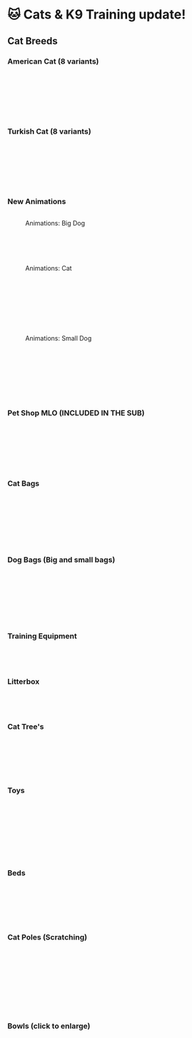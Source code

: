 # 🐱 Cats & K9 Training update!

## Cat Breeds

### American Cat (8 variants)



<div>

<figure><img src="../../.gitbook/assets/pet_amer_black.png" alt=""><figcaption></figcaption></figure>

 

<figure><img src="../../.gitbook/assets/pet_amer_black_orange_eyes.png" alt=""><figcaption></figcaption></figure>

 

<figure><img src="../../.gitbook/assets/pet_amer_blue_eyes_orange.png" alt=""><figcaption></figcaption></figure>

</div>

<div>

<figure><img src="../../.gitbook/assets/pet_amer_brown.png" alt=""><figcaption></figcaption></figure>

 

<figure><img src="../../.gitbook/assets/pet_amer_gray.png" alt=""><figcaption></figcaption></figure>

 

<figure><img src="../../.gitbook/assets/pet_amer_grey.png" alt=""><figcaption></figcaption></figure>

</div>



<div>

<figure><img src="../../.gitbook/assets/pet_amer_orange.png" alt=""><figcaption></figcaption></figure>

 

<figure><img src="../../.gitbook/assets/pet_amer_white.png" alt=""><figcaption></figcaption></figure>

</div>

### Turkish Cat (8 variants)



<div>

<figure><img src="../../.gitbook/assets/pet_turk_white.png" alt=""><figcaption></figcaption></figure>

 

<figure><img src="../../.gitbook/assets/pet_turk_white_heterochromia.png" alt=""><figcaption></figcaption></figure>

 

<figure><img src="../../.gitbook/assets/pet_turk_black.png" alt=""><figcaption></figcaption></figure>

</div>

<div>

<figure><img src="../../.gitbook/assets/pet_turk_grey.png" alt=""><figcaption></figcaption></figure>

 

<figure><img src="../../.gitbook/assets/pet_turk_snow.png" alt=""><figcaption></figcaption></figure>

 

<figure><img src="../../.gitbook/assets/pet_turk_snow_2.png" alt=""><figcaption></figcaption></figure>

</div>

<div>

<figure><img src="../../.gitbook/assets/pet_turk_snow_3.png" alt=""><figcaption></figcaption></figure>

 

<figure><img src="../../.gitbook/assets/pet_turk_snow_4.png" alt=""><figcaption></figcaption></figure>

</div>

### New Animations

<div>

<figure><img src="../../.gitbook/assets/4-removebg-preview.png" alt=""><figcaption><p>Animations: Big Dog</p></figcaption></figure>

 

<figure><img src="../../.gitbook/assets/31-removebg-preview.png" alt=""><figcaption></figcaption></figure>

</div>

<div>

<figure><img src="../../.gitbook/assets/7-removebg-preview.png" alt=""><figcaption></figcaption></figure>

 

<figure><img src="../../.gitbook/assets/6-removebg-preview.png" alt=""><figcaption></figcaption></figure>

 

<figure><img src="../../.gitbook/assets/5-removebg-preview_1.png" alt=""><figcaption></figcaption></figure>

</div>

<div>

<figure><img src="../../.gitbook/assets/12-removebg-preview.png" alt=""><figcaption><p>Animations: Cat</p></figcaption></figure>

 

<figure><img src="../../.gitbook/assets/11-removebg-preview.png" alt=""><figcaption></figcaption></figure>

</div>

<div>

<figure><img src="../../.gitbook/assets/10-removebg-preview.png" alt=""><figcaption></figcaption></figure>

 

<figure><img src="../../.gitbook/assets/9-removebg-preview.png" alt=""><figcaption></figcaption></figure>

 

<figure><img src="../../.gitbook/assets/18-removebg-preview.png" alt=""><figcaption></figcaption></figure>

 

<figure><img src="../../.gitbook/assets/17-removebg-preview.png" alt=""><figcaption></figcaption></figure>

 

<figure><img src="../../.gitbook/assets/16-removebg-preview.png" alt=""><figcaption></figcaption></figure>

 

<figure><img src="../../.gitbook/assets/15-removebg-preview.png" alt=""><figcaption></figcaption></figure>

 

<figure><img src="../../.gitbook/assets/13-removebg-preview.png" alt=""><figcaption></figcaption></figure>

</div>

<div>

<figure><img src="../../.gitbook/assets/23-removebg-preview.png" alt=""><figcaption><p>Animations: Small Dog</p></figcaption></figure>

 

<figure><img src="../../.gitbook/assets/22-removebg-preview.png" alt=""><figcaption></figcaption></figure>

</div>

<div>

<figure><img src="../../.gitbook/assets/21-removebg-preview.png" alt=""><figcaption></figcaption></figure>

 

<figure><img src="../../.gitbook/assets/20-removebg-preview.png" alt=""><figcaption></figcaption></figure>

 

<figure><img src="../../.gitbook/assets/19-removebg-preview.png" alt=""><figcaption></figcaption></figure>

 

<figure><img src="../../.gitbook/assets/29-removebg-preview.png" alt=""><figcaption></figcaption></figure>

 

<figure><img src="../../.gitbook/assets/28-removebg-preview.png" alt=""><figcaption></figcaption></figure>

 

<figure><img src="../../.gitbook/assets/27-removebg-preview.png" alt=""><figcaption></figcaption></figure>

 

<figure><img src="../../.gitbook/assets/26-removebg-preview.png" alt=""><figcaption></figcaption></figure>

 

<figure><img src="../../.gitbook/assets/25-removebg-preview.png" alt=""><figcaption></figcaption></figure>

</div>

### Pet Shop MLO (INCLUDED IN THE SUB)

<div>

<figure><img src="../../.gitbook/assets/e4463ee9d7aaecbe092d6f0f0556a66e.jpg" alt=""><figcaption></figcaption></figure>

 

<figure><img src="../../.gitbook/assets/e1be0b21caf31e3b8e7e1d050e63647c.jpg" alt=""><figcaption></figcaption></figure>

</div>

<div>

<figure><img src="../../.gitbook/assets/ceeab8e78cf32bc8f0fbbedeb62b855a (1).jpg" alt=""><figcaption></figcaption></figure>

 

<figure><img src="../../.gitbook/assets/450aab8556e47f1bb415723d4d44d7a2.jpg" alt=""><figcaption></figcaption></figure>

 

<figure><img src="../../.gitbook/assets/299dbc2384e5b05121ea2a8b338d689d.jpg" alt=""><figcaption></figcaption></figure>

 

<figure><img src="../../.gitbook/assets/16a4a70e57b7d73612c2882859167d6f.jpg" alt=""><figcaption></figcaption></figure>

 

<figure><img src="../../.gitbook/assets/6dbe93f3b16aa82a59379e2020cbc8e0.jpg" alt=""><figcaption></figcaption></figure>

 

<figure><img src="../../.gitbook/assets/5cb862894bbd278aaa06cca149d8d030.jpg" alt=""><figcaption></figcaption></figure>

</div>

### Cat Bags

<div>

<figure><img src="../../.gitbook/assets/catbagg.png" alt=""><figcaption></figcaption></figure>

 

<figure><img src="../../.gitbook/assets/catbagh.png" alt=""><figcaption></figcaption></figure>

 

<figure><img src="../../.gitbook/assets/catbagi.png" alt=""><figcaption></figcaption></figure>

 

<figure><img src="../../.gitbook/assets/catbaga.png" alt=""><figcaption></figcaption></figure>

 

<figure><img src="../../.gitbook/assets/catbagb.png" alt=""><figcaption></figcaption></figure>

 

<figure><img src="../../.gitbook/assets/catbagc.png" alt=""><figcaption></figcaption></figure>

 

<figure><img src="../../.gitbook/assets/catbagf.png" alt=""><figcaption></figcaption></figure>

 

<figure><img src="../../.gitbook/assets/catbage.png" alt=""><figcaption></figcaption></figure>

 

<figure><img src="../../.gitbook/assets/catbagd.png" alt=""><figcaption></figcaption></figure>

</div>

### Dog Bags (Big and small bags)

<div>

<figure><img src="../../.gitbook/assets/bigdogbaga.png" alt=""><figcaption></figcaption></figure>

 

<figure><img src="../../.gitbook/assets/bigdogbagb.png" alt=""><figcaption></figcaption></figure>

 

<figure><img src="../../.gitbook/assets/bigdogbagc.png" alt=""><figcaption></figcaption></figure>

 

<figure><img src="../../.gitbook/assets/bigdogbagd.png" alt=""><figcaption></figcaption></figure>

 

<figure><img src="../../.gitbook/assets/bigdogbage.png" alt=""><figcaption></figcaption></figure>

 

<figure><img src="../../.gitbook/assets/bigdogbagf.png" alt=""><figcaption></figcaption></figure>

 

<figure><img src="../../.gitbook/assets/bigdogbagg.png" alt=""><figcaption></figcaption></figure>

 

<figure><img src="../../.gitbook/assets/bigdogbagh.png" alt=""><figcaption></figcaption></figure>

 

<figure><img src="../../.gitbook/assets/bigdogbagi.png" alt=""><figcaption></figcaption></figure>

</div>

### Training Equipment

<div>

<figure><img src="../../.gitbook/assets/ramp.png" alt=""><figcaption></figcaption></figure>

 

<figure><img src="../../.gitbook/assets/cone.png" alt=""><figcaption></figcaption></figure>

 

<figure><img src="../../.gitbook/assets/dummy.png" alt=""><figcaption></figcaption></figure>

 

<figure><img src="../../.gitbook/assets/hoop.png" alt=""><figcaption></figcaption></figure>

</div>

### Litterbox

<div>

<figure><img src="../../.gitbook/assets/cdev_pets_sandbox1_a.png" alt=""><figcaption></figcaption></figure>

 

<figure><img src="../../.gitbook/assets/cdev_pets_sandbox1_d.png" alt=""><figcaption></figcaption></figure>

 

<figure><img src="../../.gitbook/assets/cdev_pets_sandbox1_b.png" alt=""><figcaption></figcaption></figure>

 

<figure><img src="../../.gitbook/assets/cdev_pets_sandbox1_c.png" alt=""><figcaption></figcaption></figure>

</div>

### Cat Tree's

<div>

<figure><img src="../../.gitbook/assets/cdev_pets_tree1_c.png" alt=""><figcaption></figcaption></figure>

 

<figure><img src="../../.gitbook/assets/cdev_pets_tree1_d.png" alt=""><figcaption></figcaption></figure>

 

<figure><img src="../../.gitbook/assets/cdev_pets_tree2_a.png" alt=""><figcaption></figcaption></figure>

 

<figure><img src="../../.gitbook/assets/cdev_pets_tree2_c.png" alt=""><figcaption></figcaption></figure>

 

<figure><img src="../../.gitbook/assets/cdev_pets_tree2_b.png" alt=""><figcaption></figcaption></figure>

 

<figure><img src="../../.gitbook/assets/cdev_pets_tree1_a.png" alt=""><figcaption></figcaption></figure>

 

<figure><img src="../../.gitbook/assets/cdev_pets_tree1_b.png" alt=""><figcaption></figcaption></figure>

</div>

### Toys

<div>

<figure><img src="../../.gitbook/assets/cdev_pets_ball1_d.png" alt=""><figcaption></figcaption></figure>

 

<figure><img src="../../.gitbook/assets/cdev_pets_ball1_e.png" alt=""><figcaption></figcaption></figure>

 

<figure><img src="../../.gitbook/assets/cdev_pets_ball1_f.png" alt=""><figcaption></figcaption></figure>

 

<figure><img src="../../.gitbook/assets/cdev_pets_ball1_g.png" alt=""><figcaption></figcaption></figure>

 

<figure><img src="../../.gitbook/assets/cdev_pets_ball1_h.png" alt=""><figcaption></figcaption></figure>

 

<figure><img src="../../.gitbook/assets/cdev_pets_ball1_j.png" alt=""><figcaption></figcaption></figure>

 

<figure><img src="../../.gitbook/assets/cdev_pets_ball1_i.png" alt=""><figcaption></figcaption></figure>

 

<figure><img src="../../.gitbook/assets/cdev_pets_ball1_a.png" alt=""><figcaption></figcaption></figure>

 

<figure><img src="../../.gitbook/assets/cdev_pets_ball1_b.png" alt=""><figcaption></figcaption></figure>

 

<figure><img src="../../.gitbook/assets/cdev_pets_ball1_c.png" alt=""><figcaption></figcaption></figure>

</div>

### Beds

<div>

<figure><img src="../../.gitbook/assets/bedbasketc.png" alt=""><figcaption></figcaption></figure>

 

<figure><img src="../../.gitbook/assets/bedbasketd.png" alt=""><figcaption></figcaption></figure>

 

<figure><img src="../../.gitbook/assets/bedsubmarinea.png" alt=""><figcaption></figcaption></figure>

 

<figure><img src="../../.gitbook/assets/bedsubmarineb.png" alt=""><figcaption></figcaption></figure>

 

<figure><img src="../../.gitbook/assets/bedsubmarinec.png" alt=""><figcaption></figcaption></figure>

 

<figure><img src="../../.gitbook/assets/bedbasketb.png" alt=""><figcaption></figcaption></figure>

 

<figure><img src="../../.gitbook/assets/bedbasketa.png" alt=""><figcaption></figcaption></figure>

</div>

### Cat Poles (Scratching)

<div>

<figure><img src="../../.gitbook/assets/scratch2a.png" alt=""><figcaption></figcaption></figure>

 

<figure><img src="../../.gitbook/assets/scratch1a.png" alt=""><figcaption></figcaption></figure>

 

<figure><img src="../../.gitbook/assets/scratch1b.png" alt=""><figcaption></figcaption></figure>

 

<figure><img src="../../.gitbook/assets/scratch1c.png" alt=""><figcaption></figcaption></figure>

 

<figure><img src="../../.gitbook/assets/scratch1d.png" alt=""><figcaption></figcaption></figure>

 

<figure><img src="../../.gitbook/assets/scratch1e.png" alt=""><figcaption></figcaption></figure>

 

<figure><img src="../../.gitbook/assets/scratch1f.png" alt=""><figcaption></figcaption></figure>

 

<figure><img src="../../.gitbook/assets/scratch2e.png" alt=""><figcaption></figcaption></figure>

 

<figure><img src="../../.gitbook/assets/scratch2b.png" alt=""><figcaption></figcaption></figure>

 

<figure><img src="../../.gitbook/assets/scratch2c.png" alt=""><figcaption></figcaption></figure>

 

<figure><img src="../../.gitbook/assets/scratch2d.png" alt=""><figcaption></figcaption></figure>

</div>

### Bowls (click to enlarge)

<div>

<figure><img src="../../.gitbook/assets/cdev_pets_bowl1_a (1).png" alt=""><figcaption></figcaption></figure>

 

<figure><img src="../../.gitbook/assets/cdev_pets_bowl1_b (1).png" alt=""><figcaption></figcaption></figure>

 

<figure><img src="../../.gitbook/assets/cdev_pets_bowl1_c (1).png" alt=""><figcaption></figcaption></figure>

 

<figure><img src="../../.gitbook/assets/cdev_pets_bowl1_d (1).png" alt=""><figcaption></figcaption></figure>

 

<figure><img src="../../.gitbook/assets/cdev_pets_bowl1_e (1).png" alt=""><figcaption></figcaption></figure>

 

<figure><img src="../../.gitbook/assets/cdev_pets_bowl1_f (1).png" alt=""><figcaption></figcaption></figure>

 

<figure><img src="../../.gitbook/assets/cdev_pets_bowl2_a (1).png" alt=""><figcaption></figcaption></figure>

 

<figure><img src="../../.gitbook/assets/cdev_pets_bowl2_b (1).png" alt=""><figcaption></figcaption></figure>

 

<figure><img src="../../.gitbook/assets/cdev_pets_bowl2_c (1).png" alt=""><figcaption></figcaption></figure>

 

<figure><img src="../../.gitbook/assets/cdev_pets_bowl2_d (1).png" alt=""><figcaption></figcaption></figure>

</div>

<div>

<figure><img src="../../.gitbook/assets/cdev_pets_bowl3_g (1).png" alt=""><figcaption></figcaption></figure>

 

<figure><img src="../../.gitbook/assets/cdev_pets_bowl3_h (1).png" alt=""><figcaption></figcaption></figure>

 

<figure><img src="../../.gitbook/assets/cdev_pets_bowl2_e (1).png" alt=""><figcaption></figcaption></figure>

 

<figure><img src="../../.gitbook/assets/cdev_pets_bowl2_f (1).png" alt=""><figcaption></figcaption></figure>

 

<figure><img src="../../.gitbook/assets/cdev_pets_bowl3_a (1).png" alt=""><figcaption></figcaption></figure>

 

<figure><img src="../../.gitbook/assets/cdev_pets_bowl3_b (1).png" alt=""><figcaption></figcaption></figure>

 

<figure><img src="../../.gitbook/assets/cdev_pets_bowl3_c (1).png" alt=""><figcaption></figcaption></figure>

 

<figure><img src="../../.gitbook/assets/cdev_pets_bowl3_d (1).png" alt=""><figcaption></figcaption></figure>

 

<figure><img src="../../.gitbook/assets/cdev_pets_bowl3_e (1).png" alt=""><figcaption></figcaption></figure>

 

<figure><img src="../../.gitbook/assets/cdev_pets_bowl3_f (1).png" alt=""><figcaption></figcaption></figure>

</div>

<div>

<figure><img src="../../.gitbook/assets/cdev_pets_bowl3_i.png" alt=""><figcaption></figcaption></figure>

 

<figure><img src="../../.gitbook/assets/cdev_pets_bowl3_j.png" alt=""><figcaption></figcaption></figure>

 

<figure><img src="../../.gitbook/assets/cdev_pets_bowl4_a.png" alt=""><figcaption></figcaption></figure>

 

<figure><img src="../../.gitbook/assets/cdev_pets_bowl4_b.png" alt=""><figcaption></figcaption></figure>

 

<figure><img src="../../.gitbook/assets/cdev_pets_bowl4_c.png" alt=""><figcaption></figcaption></figure>

 

<figure><img src="../../.gitbook/assets/cdev_pets_bowl4_d.png" alt=""><figcaption></figcaption></figure>

 

<figure><img src="../../.gitbook/assets/cdev_pets_bowl4_e.png" alt=""><figcaption></figcaption></figure>

 

<figure><img src="../../.gitbook/assets/cdev_pets_bowl4_f.png" alt=""><figcaption></figcaption></figure>

</div>
